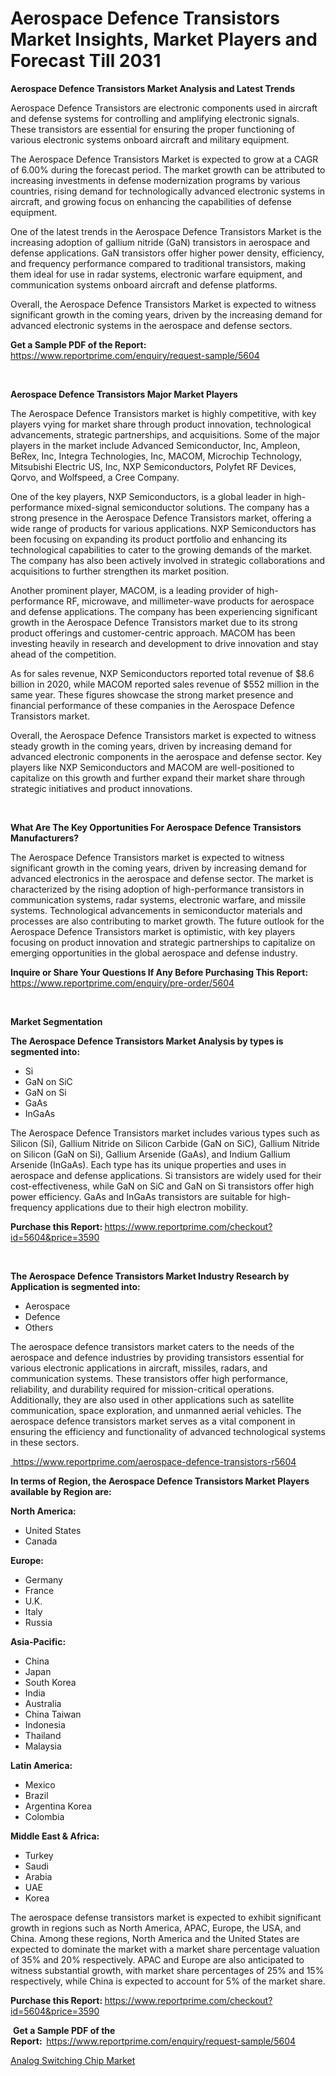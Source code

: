 <p><h1>Aerospace Defence Transistors Market Insights, Market Players and Forecast Till 2031</h1></p><p><strong>Aerospace Defence Transistors Market Analysis and Latest Trends</strong></p>
<p><p>Aerospace Defence Transistors are electronic components used in aircraft and defense systems for controlling and amplifying electronic signals. These transistors are essential for ensuring the proper functioning of various electronic systems onboard aircraft and military equipment.</p><p>The Aerospace Defence Transistors Market is expected to grow at a CAGR of 6.00% during the forecast period. The market growth can be attributed to increasing investments in defense modernization programs by various countries, rising demand for technologically advanced electronic systems in aircraft, and growing focus on enhancing the capabilities of defense equipment.</p><p>One of the latest trends in the Aerospace Defence Transistors Market is the increasing adoption of gallium nitride (GaN) transistors in aerospace and defense applications. GaN transistors offer higher power density, efficiency, and frequency performance compared to traditional transistors, making them ideal for use in radar systems, electronic warfare equipment, and communication systems onboard aircraft and defense platforms.</p><p>Overall, the Aerospace Defence Transistors Market is expected to witness significant growth in the coming years, driven by the increasing demand for advanced electronic systems in the aerospace and defense sectors.</p></p>
<p><strong>Get a Sample PDF of the Report:&nbsp;</strong> <a href="https://www.reportprime.com/enquiry/request-sample/5604">https://www.reportprime.com/enquiry/request-sample/5604</a></p>
<p>&nbsp;</p>
<p><strong>Aerospace Defence Transistors Major Market Players</strong></p>
<p><p>The Aerospace Defence Transistors market is highly competitive, with key players vying for market share through product innovation, technological advancements, strategic partnerships, and acquisitions. Some of the major players in the market include Advanced Semiconductor, Inc, Ampleon, BeRex, Inc, Integra Technologies, Inc, MACOM, Microchip Technology, Mitsubishi Electric US, Inc, NXP Semiconductors, Polyfet RF Devices, Qorvo, and Wolfspeed, a Cree Company.</p><p>One of the key players, NXP Semiconductors, is a global leader in high-performance mixed-signal semiconductor solutions. The company has a strong presence in the Aerospace Defence Transistors market, offering a wide range of products for various applications. NXP Semiconductors has been focusing on expanding its product portfolio and enhancing its technological capabilities to cater to the growing demands of the market. The company has also been actively involved in strategic collaborations and acquisitions to further strengthen its market position.</p><p>Another prominent player, MACOM, is a leading provider of high-performance RF, microwave, and millimeter-wave products for aerospace and defense applications. The company has been experiencing significant growth in the Aerospace Defence Transistors market due to its strong product offerings and customer-centric approach. MACOM has been investing heavily in research and development to drive innovation and stay ahead of the competition.</p><p>As for sales revenue, NXP Semiconductors reported total revenue of $8.6 billion in 2020, while MACOM reported sales revenue of $552 million in the same year. These figures showcase the strong market presence and financial performance of these companies in the Aerospace Defence Transistors market.</p><p>Overall, the Aerospace Defence Transistors market is expected to witness steady growth in the coming years, driven by increasing demand for advanced electronic components in the aerospace and defense sector. Key players like NXP Semiconductors and MACOM are well-positioned to capitalize on this growth and further expand their market share through strategic initiatives and product innovations.</p></p>
<p>&nbsp;</p>
<p><strong>What Are The Key Opportunities For Aerospace Defence Transistors Manufacturers?</strong></p>
<p><p>The Aerospace Defence Transistors market is expected to witness significant growth in the coming years, driven by increasing demand for advanced electronics in the aerospace and defense sector. The market is characterized by the rising adoption of high-performance transistors in communication systems, radar systems, electronic warfare, and missile systems. Technological advancements in semiconductor materials and processes are also contributing to market growth. The future outlook for the Aerospace Defence Transistors market is optimistic, with key players focusing on product innovation and strategic partnerships to capitalize on emerging opportunities in the global aerospace and defense industry.</p></p>
<p><strong>Inquire or Share Your Questions If Any Before Purchasing This Report:</strong> <a href="https://www.reportprime.com/enquiry/pre-order/5604">https://www.reportprime.com/enquiry/pre-order/5604</a></p>
<p>&nbsp;</p>
<p><strong>Market Segmentation</strong></p>
<p><strong>The Aerospace Defence Transistors Market Analysis by types is segmented into:</strong></p>
<p><ul><li>Si</li><li>GaN on SiC</li><li>GaN on Si</li><li>GaAs</li><li>InGaAs</li></ul></p>
<p><p>The Aerospace Defence Transistors market includes various types such as Silicon (Si), Gallium Nitride on Silicon Carbide (GaN on SiC), Gallium Nitride on Silicon (GaN on Si), Gallium Arsenide (GaAs), and Indium Gallium Arsenide (InGaAs). Each type has its unique properties and uses in aerospace and defense applications. Si transistors are widely used for their cost-effectiveness, while GaN on SiC and GaN on Si transistors offer high power efficiency. GaAs and InGaAs transistors are suitable for high-frequency applications due to their high electron mobility.</p></p>
<p><strong>Purchase this Report:&nbsp;</strong><a href="https://www.reportprime.com/checkout?id=5604&price=3590">https://www.reportprime.com/checkout?id=5604&price=3590</a></p>
<p>&nbsp;</p>
<p><strong>The Aerospace Defence Transistors Market Industry Research by Application is segmented into:</strong></p>
<p><ul><li>Aerospace</li><li>Defence</li><li>Others</li></ul></p>
<p><p>The aerospace defence transistors market caters to the needs of the aerospace and defence industries by providing transistors essential for various electronic applications in aircraft, missiles, radars, and communication systems. These transistors offer high performance, reliability, and durability required for mission-critical operations. Additionally, they are also used in other applications such as satellite communication, space exploration, and unmanned aerial vehicles. The aerospace defence transistors market serves as a vital component in ensuring the efficiency and functionality of advanced technological systems in these sectors.</p></p>
<p><a href="https://www.reportprime.com/aerospace-defence-transistors-r5604">&nbsp;https://www.reportprime.com/aerospace-defence-transistors-r5604</a></p>
<p><strong>In terms of Region, the Aerospace Defence Transistors Market Players available by Region are:</strong></p>
<p>
    <p> <strong> North America: </strong>
        <ul>
            <li>United States</li>
            <li>Canada</li>
        </ul>
        </p> 
    <p> <strong> Europe: </strong>
        <ul>
            <li>Germany</li>
            <li>France</li>
            <li>U.K.</li>
            <li>Italy</li>
            <li>Russia</li>
        </ul>
        </p> 
    <p> <strong> Asia-Pacific: </strong>
        <ul>
            <li>China</li>
            <li>Japan</li>
            <li>South Korea</li>
            <li>India</li>
            <li>Australia</li>
            <li>China Taiwan</li>
            <li>Indonesia</li>
            <li>Thailand</li>
            <li>Malaysia</li>
        </ul>
        </p> 
    <p> <strong> Latin America: </strong>
        <ul>
            <li>Mexico</li>
            <li>Brazil</li>
            <li>Argentina Korea</li>
            <li>Colombia</li>
        </ul>
        </p> 
    <p> <strong> Middle East & Africa: </strong>
        <ul>
            <li>Turkey</li>
            <li>Saudi</li>
            <li>Arabia</li>
            <li>UAE</li>
            <li>Korea</li>
        </ul>
    </p>
    </p>
<p><p>The aerospace defense transistors market is expected to exhibit significant growth in regions such as North America, APAC, Europe, the USA, and China. Among these regions, North America and the United States are expected to dominate the market with a market share percentage valuation of 35% and 20% respectively. APAC and Europe are also anticipated to witness substantial growth, with market share percentages of 25% and 15% respectively, while China is expected to account for 5% of the market share.</p></p>
<p><strong>Purchase this Report: </strong><a href="https://www.reportprime.com/checkout?id=5604&price=3590">https://www.reportprime.com/checkout?id=5604&price=3590</a></p>
<p>&nbsp;<strong>Get a Sample PDF of the Report:&nbsp;&nbsp;</strong><a href="https://www.reportprime.com/enquiry/request-sample/5604">https://www.reportprime.com/enquiry/request-sample/5604</a></p>
<p><strong></strong></p>
<p><p><a href="https://github.com/vregtldg37/Market-Research-Report-List-2/blob/main/analog-switching-chip-market.md">Analog Switching Chip Market</a></p></p>